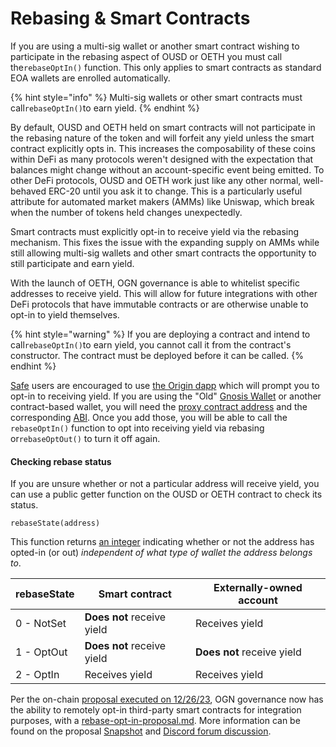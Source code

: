 # Rebasing & Smart Contracts

If you are using a multi-sig wallet or another smart contract wishing to participate in the rebasing aspect of OUSD or OETH you must call the`rebaseOptIn()` function. This only applies to smart contracts as standard EOA wallets are enrolled automatically.

{% hint style="info" %}
Multi-sig wallets or other smart contracts must call`rebaseOptIn()`to earn yield.
{% endhint %}

By default, OUSD and OETH held on smart contracts will not participate in the rebasing nature of the token and will forfeit any yield unless the smart contract explicitly opts in. This increases the composability of these coins within DeFi as many protocols weren't designed with the expectation that balances might change without an account-specific event being emitted. To other DeFi protocols, OUSD and OETH work just like any other normal, well-behaved ERC-20 until you ask it to change. This is a particularly useful attribute for automated market makers (AMMs) like Uniswap, which break when the number of tokens held changes unexpectedly.

Smart contracts must explicitly opt-in to receive yield via the rebasing mechanism. This fixes the issue with the expanding supply on AMMs while still allowing multi-sig wallets and other smart contracts the opportunity to still participate and earn yield.&#x20;

With the launch of OETH, OGN governance is able to whitelist specific addresses to receive yield. This will allow for future integrations with other DeFi protocols that have immutable contracts or are otherwise unable to opt-in to yield themselves.  &#x20;

{% hint style="warning" %}
If you are deploying a contract and intend to call`rebaseOptIn()`to earn yield, you cannot call it from the contract's constructor. The contract must be deployed before it can be called.
{% endhint %}

[Safe](https://gnosis-safe.io/) users are encouraged to use [the Origin dapp](https://app.originprotocol.com) which will prompt you to opt-in to receiving yield. If you are using the "Old" [Gnosis Wallet](https://github.com/gnosis/MultiSigWallet) or another contract-based wallet, you will need the [proxy contract address](../../../contracts/registry/) and the corresponding [ABI](https://api.etherscan.io/api?module=contract\&action=getabi\&address=0x1ae95dd4eeae7ed03da79856c2d44ffa3318f805). Once you add those, you will be able to call the `rebaseOptIn()` function to opt into receiving yield via rebasing or`rebaseOptOut()` to turn it off again.

#### Checking rebase status

If you are unsure whether or not a particular address will receive yield, you can use a public getter function on the OUSD or OETH contract to check its status.

```solidity
rebaseState(address)
```

This function returns [an integer](https://github.com/OriginProtocol/origin-dollar/blob/master/contracts/contracts/token/OUSD.sol#L34-L38) indicating whether or not the address has opted-in (or out) _independent of what type of wallet the address belongs to_.

| rebaseState | Smart contract             | Externally-owned account   |
| ----------- | -------------------------- | -------------------------- |
| 0 - NotSet  | **Does not** receive yield | Receives yield             |
| 1 - OptOut  | **Does not** receive yield | **Does not** receive yield |
| 2 - OptIn   | Receives yield             | Receives yield             |



Per the on-chain [proposal executed on 12/26/23](https://governance.oeth.com/#/71383011691589635543710677825410966722324428905533481831290224502800746995692), OGN governance now has the ability to remotely opt-in third-party smart contracts for integration purposes, with a [rebase-opt-in-proposal.md](../../../guides/governance-templates/rebase-opt-in-proposal.md "mention"). More information can be found on the proposal [Snapshot](https://snapshot.org/#/ousdgov.eth/proposal/0x90d94adfcdd5f2dd5ba4e694cf1a215874f39bc867394e25a292c11dd3356fcb) and [Discord forum discussion](https://discord.com/channels/404673842007506945/1187525253740646441/1187525528211701770).&#x20;
